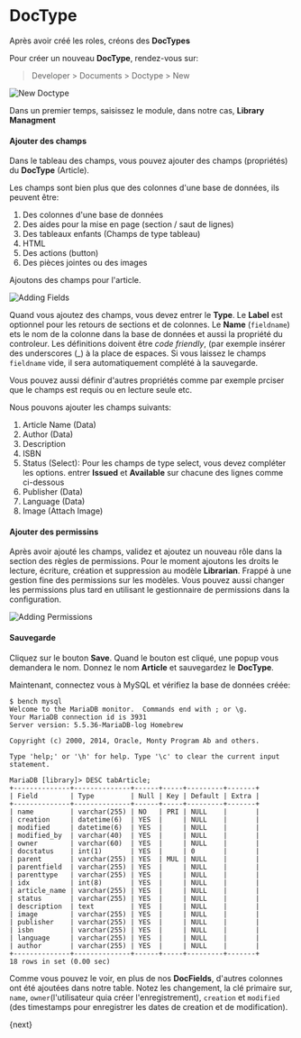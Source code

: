 # DocType

Après avoir créé les roles, créons des **DocTypes**

Pour créer un nouveau **DocType**, rendez-vous sur:

> Developer > Documents > Doctype > New

<img class="screenshot" alt="New Doctype" src="/assets/frappe_docs/assets/img/doctype_new.png">

Dans un premier temps, saisissez le module, dans notre cas, **Library Managment**

#### Ajouter des champs

Dans le tableau des champs, vous pouvez ajouter des champs (propriétés) du **DocType** (Article).

Les champs sont bien plus que des colonnes d'une base de données, ils peuvent être:

1. Des colonnes d'une base de données
1. Des aides pour la mise en page (section / saut de lignes)
1. Des tableaux enfants (Champs de type tableau)
1. HTML
1. Des actions (button)
1. Des pièces jointes ou des images

Ajoutons des champs pour l'article.

<img class="screenshot" alt="Adding Fields" src="/assets/frappe_docs/assets/img/doctype_adding_field.png">

Quand vous ajoutez des champs, vous devez entrer le **Type**. Le **Label** est optionnel pour les retours de sections et de colonnes. 
Le **Name** (`fieldname`) ets le nom de la colonne dans la base de données et aussi la propriété du controleur. Les définitions
doivent être *code friendly*, (par exemple insérer des underscores (_) à la place de espaces. Si vous laissez le champs `fieldname`
vide, il sera automatiquement complété à la sauvegarde.

Vous pouvez aussi définir d'autres propriétés comme par exemple prciser que le champs est requis ou en lecture seule etc.

Nous pouvons ajouter les champs suivants:

1. Article Name (Data)
2. Author (Data)
3. Description
4. ISBN
5. Status (Select): Pour les champs de type select, vous devez compléter les options. entrer **Issued** et **Available** 
sur chacune des lignes comme ci-dessous
6. Publisher (Data)
7. Language (Data)
8. Image (Attach Image)


#### Ajouter des permissins

Après avoir ajouté les champs, validez et ajoutez un nouveau rôle dans la section des règles de permissions. Pour le moment
ajoutons les droits le lecture, écriture, création et suppression au modèle **Librarian**. Frappé à une gestion fine des 
permissions sur les modèles. Vous pouvez aussi changer les permissions plus tard en utilisant le gestionnaire de permissions
dans la configuration.

<img class="screenshot" alt="Adding Permissions" src="/assets/frappe_docs/assets/img/doctype_adding_permission.png">

#### Sauvegarde

Cliquez sur le bouton **Save**. Quand le bouton est cliqué, une popup vous demandera le nom. Donnez le nom **Article** et 
sauvegardez le **DocType**.

Maintenant, connectez vous à MySQL et vérifiez la base de données créée:

	$ bench mysql
	Welcome to the MariaDB monitor.  Commands end with ; or \g.
	Your MariaDB connection id is 3931
	Server version: 5.5.36-MariaDB-log Homebrew

	Copyright (c) 2000, 2014, Oracle, Monty Program Ab and others.

	Type 'help;' or '\h' for help. Type '\c' to clear the current input statement.

	MariaDB [library]> DESC tabArticle;
	+--------------+--------------+------+-----+---------+-------+
	| Field        | Type         | Null | Key | Default | Extra |
	+--------------+--------------+------+-----+---------+-------+
	| name         | varchar(255) | NO   | PRI | NULL    |       |
	| creation     | datetime(6)  | YES  |     | NULL    |       |
	| modified     | datetime(6)  | YES  |     | NULL    |       |
	| modified_by  | varchar(40)  | YES  |     | NULL    |       |
	| owner        | varchar(60)  | YES  |     | NULL    |       |
	| docstatus    | int(1)       | YES  |     | 0       |       |
	| parent       | varchar(255) | YES  | MUL | NULL    |       |
	| parentfield  | varchar(255) | YES  |     | NULL    |       |
	| parenttype   | varchar(255) | YES  |     | NULL    |       |
	| idx          | int(8)       | YES  |     | NULL    |       |
	| article_name | varchar(255) | YES  |     | NULL    |       |
	| status       | varchar(255) | YES  |     | NULL    |       |
	| description  | text         | YES  |     | NULL    |       |
	| image        | varchar(255) | YES  |     | NULL    |       |
	| publisher    | varchar(255) | YES  |     | NULL    |       |
	| isbn         | varchar(255) | YES  |     | NULL    |       |
	| language     | varchar(255) | YES  |     | NULL    |       |
	| author       | varchar(255) | YES  |     | NULL    |       |
	+--------------+--------------+------+-----+---------+-------+
	18 rows in set (0.00 sec)


Comme vous pouvez le voir, en plus de nos **DocFields**, d'autres colonnes ont été ajoutées dans notre table. Notez les 
changement, la clé primaire sur, `name`, `owner`(l'utilisateur quia créer l'enregistrement), `creation` et `modified` (des timestamps pour enregistrer les dates de creation et de modification).

{next}

